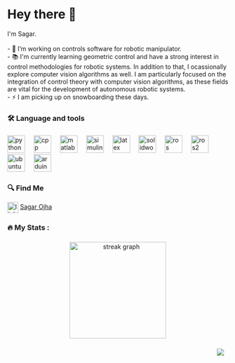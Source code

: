 ###
<h1 align="left">Hey there 👋</h1>

<p align="left">I'm Sagar.<br><br>- 🔭 I’m working on controls software for robotic manipulator.<br>- 📚 I'm currently learning geometric control and have a strong interest in control methodologies for robotic systems. In addition to that, I ocassionally explore computer vision algorithms as well. I am particularly focused on the integration of control theory with computer vision algorithms, as these fields are vital for the development of autonomous robotic systems.<br>- ⚡ I am picking up on snowboarding these days.</p>

###

<h3 align="left">🛠 Language and tools</h3>

###

<div align="left">
  <img src="https://cdn.jsdelivr.net/gh/devicons/devicon/icons/python/python-original.svg" height="40" alt="python logo" />
  <img width="12" />
  <img src="https://cdn.jsdelivr.net/gh/devicons/devicon/icons/cplusplus/cplusplus-original.svg" height="40" alt="cpp logo" />
  <img width="12" />
  <img src="https://upload.wikimedia.org/wikipedia/commons/2/21/Matlab_Logo.png" height="40" alt="matlab logo" />
  <img width="12" />
  <img src="https://upload.wikimedia.org/wikipedia/commons/3/36/Simulink_Logo_%28non-wordmark%29.png" height="40" alt="simulink logo" />
  <img width="12" />
  <img src="https://upload.wikimedia.org/wikipedia/commons/9/92/LaTeX_logo.svg" height="40" alt="latex logo" />
  <img width="12" />
  <img src="https://upload.wikimedia.org/wikipedia/en/d/d2/SolidWorks_Logo.svg" height="40" alt="solidworks logo" />
  <img width="12" />
  <img src="https://upload.wikimedia.org/wikipedia/commons/b/bb/Ros_logo.svg" height="40" alt="ros logo" />
  <img width="12" />
  <img src="https://avatars.githubusercontent.com/u/3979232?s=200&v=4" height="40" alt="ros2 logo" />
  <img width="12" />
  <img src="https://upload.wikimedia.org/wikipedia/commons/3/35/Tux.svg" height="40" alt="ubuntu logo" />
  <img width="12" />
  <img src="https://upload.wikimedia.org/wikipedia/commons/8/87/Arduino_Logo.svg" height="40" alt="arduino logo" />
</div>

###

<h3 align="left">🔍 Find Me</h3>

<div align="left">
  <img src="https://img.shields.io/static/v1?message=LinkedIn&logo=linkedin&label=&color=0077B5&logoColor=white&labelColor=&style=for-the-badge" height="25" alt="linkedin logo" style="vertical-align: middle;" />
  <a href="https://www.linkedin.com/in/sagar-ojha-50974b24a/" target="_blank">Sagar Ojha</a>
</div>

###

<h3 align="left">🔥   My Stats :</h3>

###

<div align="center">
  <img src="https://streak-stats.demolab.com?user=Sagar-Ojha&locale=en&mode=daily&theme=dark&hide_border=false&border_radius=5&order=3" height="220" alt="streak graph"/>
</div>

###

<div align="right">
  <img src="https://visitor-badge.laobi.icu/badge?page_id=Sagar-Ojha.Sagar-Ojha&" style="margin-right: 10px;" />
</div>
